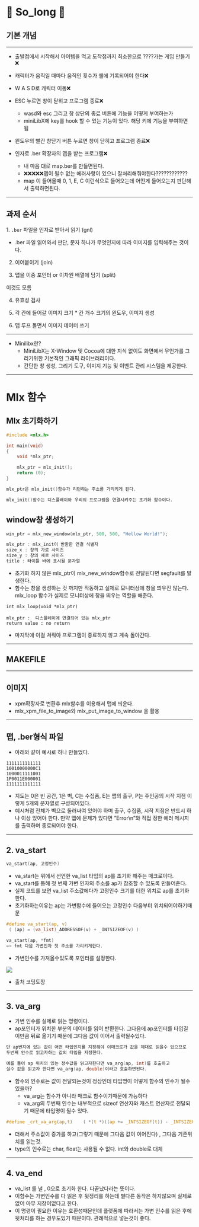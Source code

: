 # **🦑 So_long 🦑**

## **기본 개념**

---

- 출발점에서 시작해서 아이템을 먹고 도착점까지 최소한으로 ????가는 게임 만들기❌
- 캐릭터가 움직일 때마다 움직인 횟수가 쉘에 기록되어야 한다❌
- W A S D로 캐릭터 이동❌
- ESC 누르면 창이 닫히고 프로그램 종료❌

  - wasd와 esc 그리고 창 상단의 종료 버튼에 기능을 어떻게 부여하는가
  - miniLibX에 key를 hook 할 수 있는 기능이 있다. 해당 키에 기능을 부여하면 됨

- 윈도우의 빨간 창닫기 버튼 누르면 창이 닫히고 프로그램 종료❌
- 인자로 .ber 확장자의 맵을 받는 프로그램❌
  - 내 마음 대로 map.ber를 만들면된다.
  - ❌❌❌❌❌맵이 될수 없는 에러사항이 있으니 잘처리해줘야한다????????????
  - map 이 들어올때 0, 1, E, C 이런식으로 들어오는데 어떤게 들어오는지 판단해서 출력하면된다.

---

## **과제 순서**

1. `.ber` 파일을 인자로 받아서 읽기 (gnl)

- .ber 파일 읽어와서 판단, 문자 하나가 무엇인지에 따라 이미지를 입력해주는 것이다.

2. 이어붙이기 (join)

3. 맵을 이중 포인터 or 이차원 배열에 담기 (split)

이것도 모름

4. 유효성 검사

5. 각 칸에 들어갈 이미지 크기 \* 칸 개수 크기의 윈도우, 이미지 생성

6. 맵 루프 돌면서 이미지 데이터 쓰기

---

- Minilibx란?
  - MiniLibX는 X-Window 및 Cocoa에 대한 지식 없이도 화면에서 무언가를 그리기위한 기본적인 그래픽 라이브러리이다.
  - 간단한 창 생성, 그리기 도구, 이미지 기능 및 이벤트 관리 시스템을 제공한다.

---

# Mlx 함수

## Mlx 초기화하기

```c
#include <mlx.h>

int main(void)
{
	void *mlx_ptr;

	mlx_ptr = mlx_init();
	return (0);
}

mlx_ptr은 mlx_init()함수가 리턴하는 주소를 가리키게 된다.

mlx_init()함수는 디스플레이와 우리의 프로그램을 연결시켜주는 초기화 함수이다.
```

## window창 생성하기

```c
win_ptr = mlx_new_window(mlx_ptr, 500, 500, "Hellow World!");

mlx_ptr : mlx_init이 반환한 연결 식별자
size_x : 창의 가로 사이즈
size_y : 창의 세로 사이즈
title : 타이틀 바에 표시될 문자열

```

- 초기화 하지 않은 mlx_ptr이 mlx_new_window함수로 전달된다면 segfault를 발생한다.
- 함수는 창을 생성하는 것 까지만 작동하고 실제로 모니터상에 창을 띄우진 않는다. mlx_loop 함수가 실제로 모니터상에 창을 띄우는 역할을 해준다.

```
int mlx_loop(void *mlx_ptr)

mlx_ptr :  디스플레이에 연결되어 있는 mlx_ptr
return value : no return
```

- 마지막에 이걸 쳐줘야 프로그램이 종료하지 않고 계속 돌아간다.

---

## MAKEFILE

---

## 이미지

- xpm확장자로 변환후 mlx함수를 이용해서 맵에 띄운다.
- mlx_xpm_file_to_image와 mlx_put_image_to_window 을 활용

---

## 맵, .ber형식 파일

- 아래와 같이 예시로 하나 만들었다.

```
1111111111111
10010000000C1
1000011111001
1P0011E000001
1111111111111
```

- 지도는 0은 빈 공간, 1은 벽, C는 수집품, E는 맵의 출구, P는 주인공의 시작 지점 이렇게 5개의 문자열로 구성되어있다.
- 예시처럼 전체가 벽으로 둘러싸여 있어야 하며 출구, 수집품, 시작 지점은 반드시 하나 이상 있어야 한다. 만약 맵에 문제가 있다면 ”Error\n”와 직접 정한 에러 메시지를 출력하며 종료되어야 한다.

---

## 2. va_start

```c
va_start(ap, 고정인수)
```

- va_start는 위에서 선언한 va_list 타입의 ap를 초기화 해주는 매크로이다.
- va_start를 통해 첫 번째 가변 인자의 주소를 ap가 참조할 수 있도록 만들어준다.
- 실제 코드를 보면 va_list 주소값에다가 고정인수 크기를 더한 위치로 ap를 초기화한다.
- 초기화하는이유는 ap는 가변함수에 들어오는 고정인수 다음부터 위치되어야하기때문

```c
#define va_start(ap, v)
 ( (ap) = (va_list)_ADDRESSOF(v) + _INTSIZEOF(v) )

va_start(ap, *fmt)
=> fmt 다음 가변인자 첫 주소를 가리키게한다.

```

- 가변인수를 가져올수있도록 포인터를 설정한다.

![](https://dojang.io/pluginfile.php/641/mod_page/content/30/unit66-1.png)

- 출처 코딩도장

---

## 3. va_arg

- 가변 인수를 실제로 읽는 명령이다.
- ap포인터가 위치한 부분의 데이터를 읽어 반환한다.
  그다음에 ap포인터를 타입길이만큼 뒤로 옮기기 때문에 그다음 값이 이어서 출력될수있다.

```c
단 ap번지에 있는 값이 어떤 타입인지를 지정해야 이매크로가 값을 제대로 읽을수 있으므로
두번째 인수로 읽고자하는 값의 타입을 지정한다.

예를 들어 ap 위치의 있는 정수값을 읽고자한다면 va_arg(ap, int)를 호출하고
실수 값을 읽고자 한다면 va_arg(ap, double)이라고 호출하면된다.
```

- 함수의 인수로는 값이 전달되는것이 정상인데 타입명이 어떻게 함수의 인수가 될수 있을까?
  - va_arg는 함수가 아니라 매크로 함수이기때문에 가능하다
  - va_arg의 두번째 인수는 내부적으로 sizeof 연산자와 캐스트 연산자로 전달되기 때문에
    타입명이 될수 있다.

```c
#define _crt_va_arg(ap,t)    ( *(t *)((ap += _INTSIZEOF(t)) - _INTSIZEOF(t)) )
```

- 더해서 주소값이 증가를 하고(그렇기 때문에 그다음 값이 이어진다) , 그다음 기존위치를 읽는것.
- type의 인수로는 char, float는 사용될 수 없다. int와 double로 대체

---

## 4. va_end

- va_list 를 널 , 0으로 초기화 한다. 다끝났다라는 뜻이다.
- 이함수는 가변인수를 다 읽은 후 뒷정리를 하는데 별다른 동작은 하지않으며
  실제로 없어 아무 지장이없다고 한다.
- 이 명령이 필요한 이유는 호환성때문인데 플랫폼에 따라서는 가변 인수를 읽은 후에 뒷처리를 하는 경우도있기 때문이다. 관례적으로 넣는것이 좋다.
